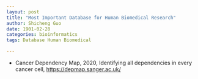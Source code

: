 ```yaml
---
layout: post
title: "Most Important Database for Human Biomedical Research"
author: Shicheng Guo
date: 1901-02-28
categories: bioinformatics
tags: Database Human Biomedical

---
```


* Cancer Dependency Map, 2020, Identifying all dependencies in every cancer cell, https://depmap.sanger.ac.uk/
